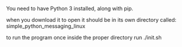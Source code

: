 You need to have Python 3 installed, along with pip. 

when you download it to open it should be in its own directory called: simple_python_messaging_linux

to run the program once inside the proper directory run ./init.sh
